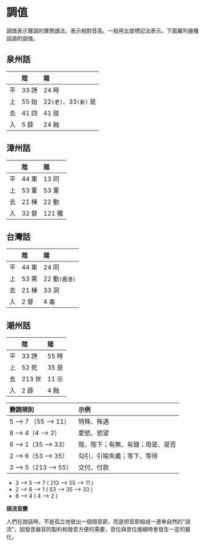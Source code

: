 # 調值

調值表示聲調的實際讀法，表示相對音高。一般用五度標記法表示。下面羅列幾種話語的調值。

## 泉州話

|  | 陰 | 陽 |
| :--- | :--- | :--- |
| 平 | 33 詩 | 24 時 |
| 上 | 55 始 | 22`(老)`、33`(新)` 是 |
| 去 | 41 四 | 41 豉 |
| 入 | 5 薛 | 24 蝕 |

## 漳州話

|  | 陰 | 陽 |
| :--- | :--- | :--- |
| 平 | 44 東 | 13 同 |
| 上 | 53 董 | 53 董 |
| 去 | 21 棟 | 22 動 |
| 入 | 32 督 | 121 獨 |

## 台灣話

|  | 陰 | 陽 |
| :--- | :--- | :--- |
| 平 | 44 東 | 24 同 |
| 上 | 53 黨 | 22 動`(鹿港)` |
| 去 | 21 棟 | 33 洞 |
| 入 | 2 督 | 4 毒 |

## 潮州話

|  | 陰 | 陽 |
| :--- | :--- | :--- |
| 平 | 33 詩 | 55 時 |
| 上 | 52 死 | 35 是 |
| 去 | 213 世 | 11 示 |
| 入 | 2 薛 | 4 蝕 |

| 變調規則 | 示例 |
| :--- | :--- |
| 5 --&gt; 7 （55 --&gt; 11） | 特殊、殊遇 |
| 8 --&gt; 4（4 --&gt; 2） | 愛慾、慾望 |
| 6 --&gt; 1（35 --&gt; 33） | 陛、陛下；有無、有錢；毋是、是否 |
| 2 --&gt; 6（53 --&gt; 35） | 勾引、引喻失義；等下、等待 |
| 3 --&gt; 5（213 --&gt; 55） | 交付、付款 |

* 3 --&gt; 5 --&gt; 7 \( 213 --&gt; 55 --&gt; 11 \)
* 2 --&gt; 6 --&gt; 1 \( 53 --&gt; 35 --&gt; 33 \)
* 8 --&gt; 4 \( 4 --&gt; 2 \)

**語流音變**

人們在說話時，不是孤立地發出一個個音節，而是把音節組成一連串自然的"語流"。因發音器官的製約和發音方便的需要，音位與音位接續時會發生一定的變化。

